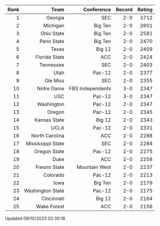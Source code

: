 | Rank  | Team                 | Conference           | Record   | Rating |
| ---:  | ---:                 | ---:                 | ---:     | ---:   |
| 1     | Georgia              | SEC                  | 2-0      | 3712   |
| 2     | Michigan             | Big Ten              | 2-0      | 2601   |
| 3     | Ohio State           | Big Ten              | 2-0      | 2581   |
| 4     | Penn State           | Big Ten              | 2-0      | 2470   |
| 5     | Texas                | Big 12               | 2-0      | 2459   |
| 6     | Florida State        | ACC                  | 2-0      | 2424   |
| 7     | Tennessee            | SEC                  | 2-0      | 2403   |
| 8     | Utah                 | Pac-12               | 2-0      | 2377   |
| 9     | Ole Miss             | SEC                  | 2-0      | 2355   |
| 10    | Notre Dame           | FBS Independents     | 3-0      | 2347   |
| 11    | USC                  | Pac-12               | 3-0      | 2347   |
| 12    | Washington           | Pac-12               | 2-0      | 2347   |
| 13    | Oregon               | Pac-12               | 2-0      | 2345   |
| 14    | Kansas State         | Big 12               | 2-0      | 2343   |
| 15    | UCLA                 | Pac-12               | 2-0      | 2331   |
| 16    | North Carolina       | ACC                  | 2-0      | 2288   |
| 17    | Mississippi State    | SEC                  | 2-0      | 2284   |
| 18    | Oregon State         | Pac-12               | 2-0      | 2275   |
| 19    | Duke                 | ACC                  | 2-0      | 2258   |
| 20    | Fresno State         | Mountain West        | 2-0      | 2237   |
| 21    | Colorado             | Pac-12               | 2-0      | 2213   |
| 22    | Iowa                 | Big Ten              | 2-0      | 2179   |
| 23    | Washington State     | Pac-12               | 2-0      | 2175   |
| 24    | Cincinnati           | Big 12               | 2-0      | 2164   |
| 25    | Wake Forest          | ACC                  | 2-0      | 2156   |

Updated 09/10/2023 02:30:18
